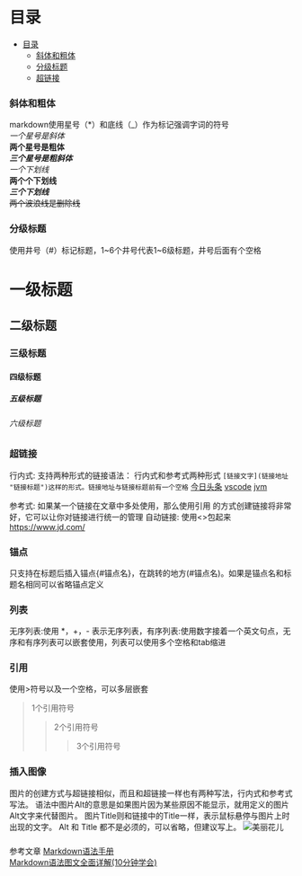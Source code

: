 # 目录
+ [目录](#目录)
    + [斜体和粗体](#斜体和粗体)
    + [分级标题](#分级标题)
    + [超链接](#超链接)

### 斜体和粗体
markdown使用星号（*）和底线（_）作为标记强调字词的符号  
*一个星号是斜体*  
**两个星号是粗体**  
***三个星号是粗斜体***  
_一个下划线_  
__两个个下划线__  
___三个下划线___  
~~两个波浪线是删除线~~

### 分级标题
使用井号（#）标记标题，1~6个井号代表1~6级标题，井号后面有个空格
# 一级标题
## 二级标题
### 三级标题
#### 四级标题
##### 五级标题
###### 六级标题

### 超链接
行内式: 支持两种形式的链接语法： 行内式和参考式两种形式
```[链接文字](链接地址 "链接标题")这样的形式。链接地址与链接标题前有一个空格```
[今日头条](https://www.toutiao.com/ "今日头条")
[vscode](vscode.md)
[jvm](../java/base/jvm.md)

参考式: 如果某一个链接在文章中多处使用，那么使用引用 的方式创建链接将非常好，它可以让你对链接进行统一的管理
自动链接: 使用<>包起来 <https://www.jd.com/>

### 锚点
只支持在标题后插入锚点{#锚点名}，在跳转的地方(#锚点名)。如果是锚点名和标题名相同可以省略锚点定义

### 列表
无序列表:使用 *，+，- 表示无序列表，有序列表:使用数字接着一个英文句点，无序和有序列表可以嵌套使用，列表可以使用多个空格和tab缩进

### 引用
使用>符号以及一个空格，可以多层嵌套
> 1个引用符号
>> 2个引用符号  
>>> 3个引用符号

### 插入图像
图片的创建方式与超链接相似，而且和超链接一样也有两种写法，行内式和参考式写法。
语法中图片Alt的意思是如果图片因为某些原因不能显示，就用定义的图片Alt文字来代替图片。 图片Title则和链接中的Title一样，表示鼠标悬停与图片上时出现的文字。 Alt 和 Title 都不是必须的，可以省略，但建议写上。
![美丽花儿](http://ww2.sinaimg.cn/large/56d258bdjw1eugeubg8ujj21kw16odn6.jpg "美丽花儿")

### 




参考文章
[Markdown语法手册](https://blog.csdn.net/witnessai1/article/details/52551362?spm=1001.2101.3001.6650.4&utm_medium=distribute.pc_relevant.none-task-blog-2%7Edefault%7ECTRLIST%7ERate-4.pc_relevant_default&depth_1-utm_source=distribute.pc_relevant.none-task-blog-2%7Edefault%7ECTRLIST%7ERate-4.pc_relevant_default&utm_relevant_index=9)  
[Markdown语法图文全面详解(10分钟学会)](https://blog.csdn.net/u014061630/article/details/81359144?spm=1001.2101.3001.6650.19&utm_medium=distribute.pc_relevant.none-task-blog-2%7Edefault%7EBlogCommendFromBaidu%7Edefault-19.nonecase&depth_1-utm_source=distribute.pc_relevant.none-task-blog-2%7Edefault%7EBlogCommendFromBaidu%7Edefault-19.nonecase)  